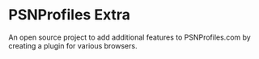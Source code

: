 # PSNProfiles Extra

An open source project to add additional features to PSNProfiles.com by creating a plugin for various browsers.
